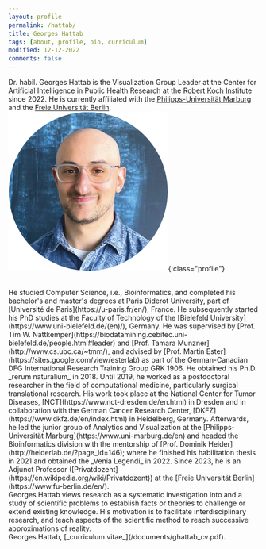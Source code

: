 ```yaml
---
layout: profile
permalink: /hattab/
title: Georges Hattab
tags: [about, profile, bio, curriculum]
modified: 12-12-2022
comments: false
---
```


Dr. habil. Georges Hattab is the Visualization Group Leader at the Center for Artificial Intelligence in Public Health Research at the [Robert Koch Institute](https://www.rki.de/EN/) since 2022. He is currently affiliated with the [Philipps-Universität Marburg](https://www.uni-marburg.de/en) and the [Freie Universität Berlin](https://www.fu-berlin.de/en/). 
![](/images/profiles/hattab.png){:class="profile"}

<br/>
He studied Computer Science, i.e., Bioinformatics, and completed his bachelor's and master's degrees at Paris Diderot University, part of [Université de Paris](https://u-paris.fr/en/), France.
He subsequently started his PhD studies at the Faculty of Technology of the [Bielefeld University](https://www.uni-bielefeld.de/(en)/), Germany. He was supervised by [Prof. Tim W. Nattkemper](https://biodatamining.cebitec.uni-bielefeld.de/people.html#leader) and [Prof. Tamara Munzner](http://www.cs.ubc.ca/~tmm/), and advised by [Prof. Martin Ester](https://sites.google.com/view/esterlab) as part of the German-Canadian DFG International Research Training Group GRK 1906. 
He obtained his Ph.D. _rerum naturalium_ in 2018. 
Until 2019, he worked as a postdoctoral researcher in the field of computational medicine, particularly surgical translational research.
His work took place at the National Center for Tumor Diseases, [NCT](https://www.nct-dresden.de/en.html) in Dresden and in collaboration with the German Cancer Research Center, [DKFZ](https://www.dkfz.de/en/index.html) in Heidelberg, Germany.
Afterwards, he led the junior group of Analytics and Visualization at the [Philipps-Universität Marburg](https://www.uni-marburg.de/en) and headed the Bioinformatics division with the mentorship of [Prof. Dominik Heider](http://heiderlab.de/?page_id=146); where he finished his habilitation thesis in 2021 and obtained the _Venia Legendi_ in 2022. Since 2023, he is an Adjunct Professor ([Privatdozent](https://en.wikipedia.org/wiki/Privatdozent)) at the [Freie Universität Berlin](https://www.fu-berlin.de/en/). 

<br/>
Georges Hattab views research as a systematic investigation into and a study of scientific problems to establish facts or theories to challenge or extend existing knowledge. His motivation is to facilitate interdisciplinary research, and teach aspects of the scientific method to reach successive approximations of reality.

<br/>
Georges Hattab, [_curriculum vitae_](/documents/ghattab_cv.pdf).